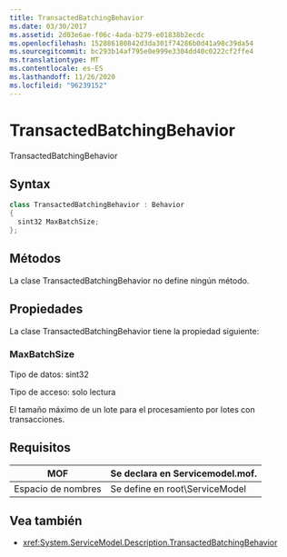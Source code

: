 ```yaml
---
title: TransactedBatchingBehavior
ms.date: 03/30/2017
ms.assetid: 2d03e6ae-f06c-4ada-b279-e01838b2ecdc
ms.openlocfilehash: 152886180842d3da301f74286b0d41a98c39da54
ms.sourcegitcommit: bc293b14af795e0e999e3304dd40c0222cf2ffe4
ms.translationtype: MT
ms.contentlocale: es-ES
ms.lasthandoff: 11/26/2020
ms.locfileid: "96239152"
---
```

# <a name="transactedbatchingbehavior"></a>TransactedBatchingBehavior

TransactedBatchingBehavior  
  
## <a name="syntax"></a>Syntax  
  
```csharp
class TransactedBatchingBehavior : Behavior  
{  
  sint32 MaxBatchSize;  
};  
```  
  
## <a name="methods"></a>Métodos  

 La clase TransactedBatchingBehavior no define ningún método.  
  
## <a name="properties"></a>Propiedades  

 La clase TransactedBatchingBehavior tiene la propiedad siguiente:  
  
### <a name="maxbatchsize"></a>MaxBatchSize  

 Tipo de datos: sint32  
  
 Tipo de acceso: solo lectura  
  
 El tamaño máximo de un lote para el procesamiento por lotes con transacciones.  
  
## <a name="requirements"></a>Requisitos  
  
|MOF|Se declara en Servicemodel.mof.|  
|---------|-----------------------------------|  
|Espacio de nombres|Se define en root\ServiceModel|  
  
## <a name="see-also"></a>Vea también

- <xref:System.ServiceModel.Description.TransactedBatchingBehavior>
